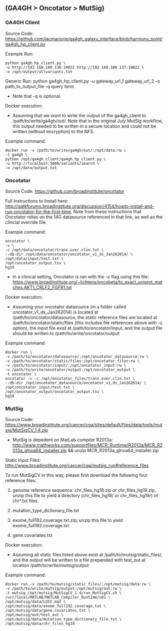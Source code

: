 ## (GA4GH > Oncotator > MutSig)
### GA4GH Client
Source Code: https://github.com/jacmarjorie/ga4gh_galaxy_interface/blob/harmony_point/ga4gh_hp_client.py

Example Run: 

    python ga4gh_hp_client.py \
    -u http://192.168.100.136:10022 http://192.168.100.137:10022 \
    -o /opt/output/allvariants.txt

Generic Run: python ga4gh_hp_client.py -u gateway_url_1 gateway_url_2 -o path_to_output_file -q query term
* Note that -q is optional.

Docker execution: 
* Assuming that we want to write the output of the ga4gh_client to /path/to/write/ga4gh/out/. Note that in the original July MutSig workflow, this output needed to be written in a secure location and could not be written (without encryption) to the NFS.

Example command:

    docker run -v /path/to/write/ga4gh/out/:/opt/data:rw \
    -t ga4gh \
    python /opt/ga4gh_client/ga4gh_hp_client.py \
    -u http://localhost:5000/variants/search \
    -o /opt/data/output.txt

### Oncotator
Source Code: https://github.com/broadinstitute/oncotator

Full Instructions to Install here: http://gatkforums.broadinstitute.org/discussion/4154/howto-install-and-run-oncotator-for-the-first-time. Note from these instructions that Oncotator relies on the 14G datasource referenced in that link, as well as the clincial override file.

Example command: 

    oncotator \
    -v \
    -c /opt/data/oncotator/trans.over.clin.txt \
    --db-dir /opt/data/oncotator/oncotator_v1_ds_Jan262014/ \
    /opt/data/input/test.txt \
    /opt/oncotator_output.tsv \
    hg19


* In a clinical setting, Oncotator is ran with the -c flag using this file: https://www.broadinstitute.org/~lichtens/oncobeta/tx_exact_uniprot_matches.AKT1_CRLF2_FGFR1.txt

Docker execution:
* Assuming your oncotator datasource (in a folder called oncotator_v1_ds_Jan262014) is located at /path/to/oncotator/datasource, the static reference files are located at /path/to/oncotator/static/files (this includes file references above with -c option), the input file exist at /path/to/oncotator/input, and the output file should be written to /path/to/write/oncotator/output

Example command:

    docker run \
    -v /path/to/oncotator/datasource/:/opt/oncotator_datasource:rw \
    -v /path/to/oncotator/static/files:/opt/oncotator_files:rw \
    -v /path/to/oncotator/input/:/opt/oncotator_input:rw \
    -v /path/to/write/oncotator/output:/opt/oncotator_output \
    -t oncotator \
    oncotator -v -c /opt/oncotator_files/trans.over.clin.txt \
    --db-dir /opt/oncotator_datasource/oncotator_v1_ds_Jan262014/ \
    /opt/oncotator_input/test.txt \
    /opt/oncotator_output/oncotator_output.tsv \
    hg19

### MutSig
Source Code: https://www.broadinstitute.org/cancer/cga/sites/default/files/data/tools/mutsig/MutSigCV_1.4.zip

* MutSig is depedent on MatLab compiler R2013a: 
http://www.mathworks.com/supportfiles/MCR_Runtime/R2013a/MCR_R2013a_glnxa64_installer.zip && unzip MCR_R2013a_glnxa64_installer.zip

Static Input Files: http://www.broadinstitute.org/cancer/cga/mutsig_run#reference_files

To run MutSigCV in this way, please first download the following four reference files:

1. genome reference sequence: chr_files_hg18.zip or chr_files_hg19.zip, unzip this file to yield a directory (chr_files_hg18/ or chr_files_hg19/) of chr*.txt files.

2. mutation_type_dictionary_file.txt

3. exome_full192.coverage.txt.zip; unzip this file to yield exome_full192.coverage.txt

4. gene.covariates.txt

Docker execution:

* Assuming all static files listed above exist at /path/to/mutsig/static_files/, and the output will be written to a file prepended with test_out at location /path/to/write/mutsig/output

Example command:

    docker run -v /path/to/mutsig/static_files/:/opt/mutsig/data:rw \
    -v /path/to/write/mutsig/output:/opt/mutsig/out:rw \
    -t mutsig /opt/mutsig/MutSigCV_1.4/run_MutSigCV.sh \
    /usr/local/MATLAB/MATLAB_Compiler_Runtime/v81 \
    /opt/mutsig/data/LUSC.maf \
    /opt/mutsig/data/exome_full192.coverage.txt \
    /opt/mutsig/data/gene.covariates.txt \
    /opt/mutsig/out/test_out \
    /opt/mutsig/data/mutation_type_dictionary_file.txt \
    /opt/mutsig/data/chr_files_hg19
